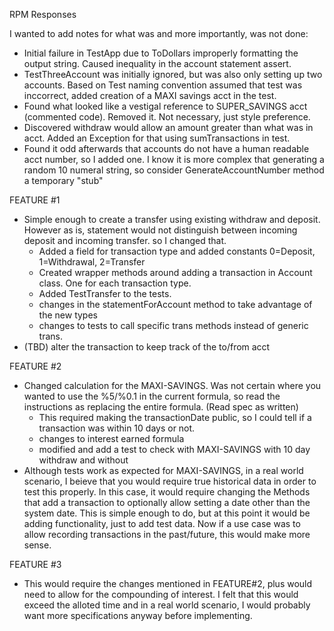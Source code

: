 RPM Responses

I wanted to add notes for what was and more importantly, was not done:

- Initial failure in TestApp due to ToDollars improperly formatting the output string. Caused inequality in the account statement assert.
- TestThreeAccount was initially ignored, but was also only setting up two accounts. Based on Test naming convention assumed that test was inccorrect, added creation of a MAXI savings acct in the test.
- Found what looked like a vestigal reference to SUPER_SAVINGS acct (commented code). Removed it. Not necessary, just style preference.
- Discovered withdraw would allow an amount greater than what was in acct. Added an Exception for that using sumTransactions in test.
- Found it odd afterwards that accounts do not have a human readable acct number, so I added one. I know it is more complex that generating a random 10 numeral string, so consider GenerateAccountNumber method a temporary "stub" 

FEATURE #1
- Simple enough to create a transfer using existing withdraw and deposit. However as is, statement would not distinguish between incoming deposit and incoming transfer. so I changed that.
	- Added a field for transaction type and added constants 0=Deposit, 1=Withdrawal, 2=Transfer
	- Created wrapper methods around adding a transaction in Account class. One for each transaction type.
	- Added TestTransfer to the tests.
	- changes in the statementForAccount method to take advantage of the new types
	- changes to tests to call specific trans methods instead of generic trans.
- (TBD) alter the transaction to keep track of the to/from acct 

FEATURE #2
- Changed calculation for the MAXI-SAVINGS. Was not certain where you wanted to use the %5/%0.1 in the current formula, so read the instructions as replacing the entire formula. (Read spec as written)
	- This required making the transactionDate public, so I could tell if a transaction was within 10 days or not.
	- changes to interest earned formula
	- modified and add a test to check with MAXI-SAVINGS with 10 day withdraw and without
- Although tests work as expected for MAXI-SAVINGS, in a real world scenario, I beieve that you would require true historical data in order to test this properly. In this case, it would require changing the Methods that add a transaction to optionally allow setting a date other than the system date. This is simple enough to do, but at this point it would be adding functionality, just to add test data. Now if a use case was to allow recording transactions in the past/future, this would make more sense.

FEATURE #3
- This would require the changes mentioned in FEATURE#2, plus would need to allow for the compounding of interest. I felt that this would exceed the alloted time and in a real world scenario, I would probably want more specifications anyway before implementing.

 
